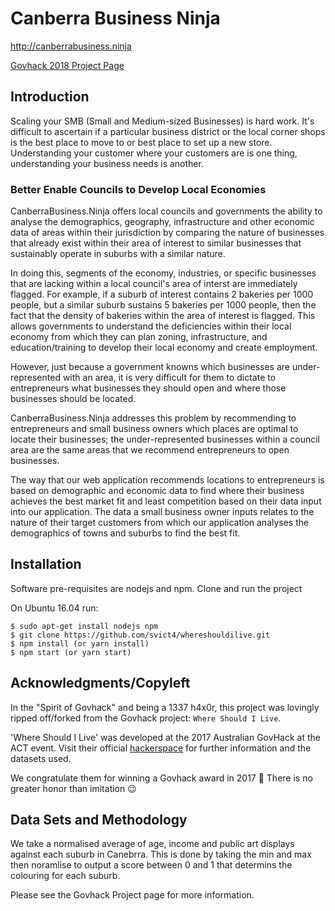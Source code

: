 # Canberra Business Ninja

http://canberrabusiness.ninja

[Govhack 2018 Project Page](https://2018.hackerspace.govhack.org/projects/canberra_business_ninja_36)

## Introduction

Scaling your SMB (Small and Medium-sized Businesses) is hard work. It's difficult to ascertain if a particular business district or the local corner shops is the best place to move to or best place to set up a new store. Understanding your customer where your customers are is one thing, understanding your business needs is another.

### Better Enable Councils to Develop Local Economies

CanberraBusiness.Ninja offers local councils and governments the ability to analyse the demographics, geography, infrastructure and other economic data of areas within their jurisdiction by comparing the nature of businesses that already exist within their area of interest to similar businesses that sustainably operate in suburbs with a similar nature.

In doing this, segments of the economy, industries, or specific businesses that are lacking within a local council's area of interst are immediately flagged.
For example, if a suburb of interest contains 2 bakeries per 1000 people, but a similar suburb sustains 5 bakeries per 1000 people, then the fact that the density of bakeries within the area of interest is flagged. This allows governments to understand the deficiencies within their local economy from which they can plan zoning, infrastructure, and education/training to develop their local economy and create employment.

However, just because a government knowns which businesses are under-represented with an area, it is very difficult for them to dictate to entrepreneurs what businesses they should open and where those businesses should be located.

CanberraBusiness.Ninja addresses this problem by recommending to entrepreneurs and small business owners which places are optimal to locate their businesses; the under-represented businesses within a council area are the same areas that we recommend entrepreneurs to open businesses.

The way that our web application recommends locations to entrepreneurs is based on demographic and economic data to find where their business achieves the best market fit and least competition based on their data input into our application. The data a small business owner inputs relates to the nature of their target customers from which our application analyses the demographics of towns and suburbs to find the best fit. 

[//]: # (Further, CanberraBusiness.Ninja takes data from sources such as the Yellow Pages to determine the level of competition that exists in the areas of interest to further pin down the optimal location for a small business to be located.)

##

## Installation

Software pre-requisites are nodejs and npm.
Clone and run the project

On Ubuntu 16.04 run:

```
$ sudo apt-get install nodejs npm
$ git clone https://github.com/svict4/whereshouldilive.git
$ npm install (or yarn install)
$ npm start (or yarn start)
```

## Acknowledgments/Copyleft

In the "Spirit of Govhack" and being a 1337 h4x0r, this project was lovingly ripped off/forked from the Govhack project: `Where Should I Live`.

'Where Should I Live' was developed at the 2017 Australian GovHack at the ACT event. Visit their official [hackerspace](https://2017.hackerspace.govhack.org/project/where-should-i-live) for further information and the datasets used.

We congratulate them for winning a Govhack award in 2017 🎉 There is no greater honor than imitation 😉

##

## Data Sets and Methodology

We take a normalised average of age, income and public art displays against each suburb in Canebrra.
This is done by taking the min and max then noramlise to output a score between 0 and 1 that determins the colouring for each suburb.

Please see the Govhack Project page for more information.
